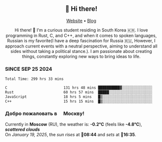 <h2 align="center">👋 Hi there!</h2>
<p align="center">
  <a href="https://urdekcah.ru">Website</a> •
  <a href="https://urdekcah.blog">Blog</a>
</p>

<p align="center">
  Hi there! 👋 I'm a curious student residing in South Korea 🇰🇷. I love programming in Rust, C, and C++, and when it comes to spoken languages, Russian is my favorite(I have a deep fascination for Russia 🇷🇺, However, I approach current events with a neutral perspective, aiming to understand all sides without taking a political stance.). I am passionate about creating things, constantly exploring new ways to bring ideas to life.
</p>

### SINCE SEP 25 2024
<!--START_SECTION:waka-->
<!--LAST_WAKA_UPDATE:2025-01-18 18:25:19-->
```txt
Total Time: 299 hrs 33 mins

C                          131 hrs 48 mins ██████████▓░░░░░░░░░░░░░░   42.73 %
Rust                       60 hrs 57 mins  █████░░░░░░░░░░░░░░░░░░░░   19.76 %
JavaScript                 18 hrs 5 mins   █▒░░░░░░░░░░░░░░░░░░░░░░░   05.87 %
C++                        15 hrs 15 mins  █▒░░░░░░░░░░░░░░░░░░░░░░░   04.95 %
```
<!--END_SECTION:waka-->

<h3>Добро пожаловать в <img src="https://cdn-icons-png.flaticon.com/512/197/197408.png" width="13"/> Москву!</h3>

<!--START_SECTION:weather:moscow-->
<!--LAST_WEATHER_UPDATE:2025-01-19 15:19:56-->
Currently in **Moscow** (RU), the weather is: **-0.2°C** (feels like **-4.8°C**), ***scattered clouds***<br/>
On *January 19, 2025*, the *sun rises* at 🌅**08:44** and *sets* at 🌇**16:35**.
<!--END_SECTION:weather-->
